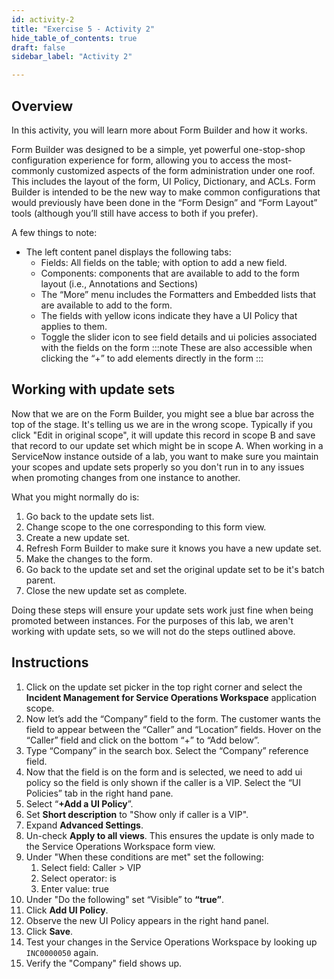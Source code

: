 ```yaml
---
id: activity-2
title: "Exercise 5 - Activity 2"
hide_table_of_contents: true
draft: false
sidebar_label: "Activity 2"

---
```


## Overview
In this activity, you will learn more about Form Builder and how it works. 

Form Builder was designed to be a simple, yet powerful one-stop-shop configuration experience for form, allowing you to access the most-commonly customized aspects of the form administration under one roof. This includes the layout of the form, UI Policy, Dictionary, and ACLs. Form Builder is intended to be the new way to make common configurations that would previously have been done in the “Form Design” and “Form Layout” tools (although you’ll still have access to both if you prefer). 

A few things to note: 
- The left content panel displays the following tabs: 
  - Fields: All fields on the table; with option to add a new field.
  - Components: components that are available to add to the form layout (i.e., Annotations and Sections)
  - The “More” menu includes the Formatters and Embedded lists that are available to add to the form.
  - The fields with yellow icons indicate they have a UI Policy that applies to them.
  - Toggle the slider icon to see field details and ui policies associated with the fields on the form
:::note
These are also accessible when clicking the “+” to add elements directly in the form
:::

## Working with update sets
Now that we are on the Form Builder, you might see a blue bar across the top of the stage. It's telling us we are in the wrong scope. Typically if you click "Edit in original scope", it will update this record in scope B and save that record to our update set which might be in scope A. When working in a ServiceNow instance outside of a lab, you want to make sure you maintain your scopes and update sets properly so you don't run in to any issues when promoting changes from one instance to another. 

What you might normally do is:
1. Go back to the update sets list.
2. Change scope to the one corresponding to this form view.
3. Create a new update set.
4. Refresh Form Builder to make sure it knows you have a new update set.
5. Make the changes to the form.
6. Go back to the update set and set the original update set to be it's batch parent.
7. Close the new update set as complete. 

Doing these steps will ensure your update sets work just fine when being promoted between instances. For the purposes of this lab, we aren't working with update sets, so we will not do the steps outlined above. 

## Instructions

1. Click on the update set picker in the top right corner and select the **Incident Management for Service Operations Workspace** application scope. 
2. Now let’s add the “Company” field to the form. The customer wants the field to appear between the “Caller” and “Location” fields. Hover on the “Caller” field and click on the bottom “+” to “Add below”. 
2. Type “Company” in the search box. Select the “Company” reference field. 
3. Now that the field is on the form and is selected, we need to add ui policy so the field is only shown if the caller is a VIP. Select the “UI Policies” tab in the right hand pane.
4. Select “**+Add a UI Policy**”.
5. Set **Short description** to "Show only if caller is a VIP".
6. Expand **Advanced Settings**.
7. Un-check **Apply to all views**. This ensures the update is only made to the Service Operations Workspace form view.
8. Under "When these conditions are met" set the following:
   1. Select field: Caller > VIP
   2. Select operator: is
   3. Enter value: true
9. Under "Do the following" set “Visible” to **“true”**.
10. Click **Add UI Policy**. 
11. Observe the new UI Policy appears in the right hand panel.
12. Click **Save**.
13. Test your changes in the Service Operations Workspace by looking up `INC0000050` again.
14. Verify the "Company" field shows up.

